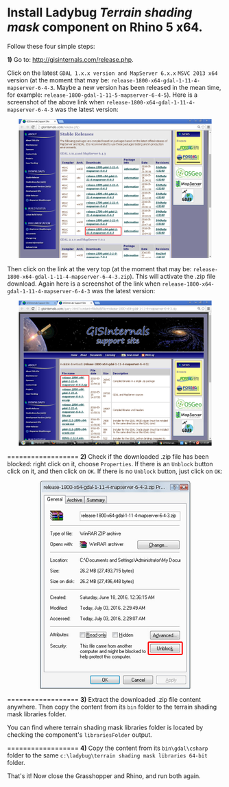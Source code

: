 Install Ladybug _Terrain shading mask_ component on Rhino 5 x64.
==================

Follow these four simple steps:

**1)** Go to: http://gisinternals.com/release.php.

Click on the latest ```GDAL 1.x.x version and MapServer 6.x.x```  ```MSVC 2013 x64``` version (at the moment that may be: ```release-1800-x64-gdal-1-11-4-mapserver-6-4-3```. Maybe a new version has been released in the mean time, for example: ```release-1800-gdal-1-11-5-mapserver-6-4-5```).
Here is a screenshot of the above link when ```release-1800-x64-gdal-1-11-4-mapserver-6-4-3``` was the latest version:

<p align="center">
  <img src="https://github.com/stgeorges/terrainShadingMask/blob/master/miscellaneous/images/step1a_64bit.jpg" width="450"/>
</p>

Then click on the link at the very top (at the moment that may be: ```release-1800-x64-gdal-1-11-4-mapserver-6-4-3.zip```). This will activate the .zip file download.
Again here is a screenshot of the link when ```release-1800-x64-gdal-1-11-4-mapserver-6-4-3``` was the latest version:

<p align="center">
  <img src="https://github.com/stgeorges/terrainShadingMask/blob/master/miscellaneous/images/step1b_64bit.jpg" width="450"/>
</p>


==================
**2)** Check if the downloaded .zip file has been blocked: right click on it, choose ```Properties```. If there is an ```Unblock``` button click on it, and then click on ```OK```. If there is no ```Unblock``` button, just click on ```OK```:

<p align="center">
  <img src="https://github.com/stgeorges/terrainShadingMask/blob/master/miscellaneous/images/step2_64bit.jpg" width="350"/>
</p>


==================
**3)** Extract the downloaded .zip file content anywhere.
Then copy the content from its ```bin``` folder to the terrain shading mask libraries folder.



You can find where terrain shading mask libraries folder is located by checking the component's ```librariesFolder``` output.




==================
**4)** Copy the content from its ```bin\gdal\csharp``` folder to the same ```c:\ladybug\terrain shading mask libraries 64-bit``` folder.



That's it!
Now close the Grasshopper and Rhino, and run both again.
